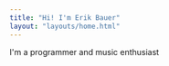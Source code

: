 ```yaml
---
title: "Hi! I'm Erik Bauer"
layout: "layouts/home.html"
---
```


I'm a programmer and music enthusiast
